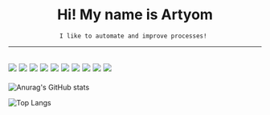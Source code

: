 <h1 align='center'> Hi! My name is Artyom</h1>
<p align='center'><code>I like to automate and improve processes! </code></p>

---
![](https://img.shields.io/badge/Tools-Kubernetes-informational?style=flat&logo=kubernetes&logoColor=white&color=blue)
![](https://img.shields.io/badge/Tools-Docker-informational?style=flat&logo=docker&logoColor=white&color=blue)
![](https://img.shields.io/badge/CI/CD-GitLab-informational?style=flat&logo=gitlab&logoColor=white&color=blue)
![](https://img.shields.io/badge/CI/CD-Jenkins-informational?style=flat&logo=jenkins&logoColor=white&color=blue)
![](https://img.shields.io/badge/OS-Linux-informational?style=flat&logo=linux&logoColor=white&color=blue)
![](https://img.shields.io/badge/Editor-VSCode-informational?style=flat&logo=code&logoColor=white&color=blue)
![](https://img.shields.io/badge/Editor-Vim-blue)
![](https://img.shields.io/badge/Language-GoLang-informational?style=flat&logo=go&logoColor=white&color=blue)
![](https://img.shields.io/badge/Language-Python-informational?style=flat&logo=python&logoColor=white&color=blue)
![](https://img.shields.io/badge/Language-Bash-blue)
---
![Anurag's GitHub stats](https://github-readme-stats.vercel.app/api?username=DjinNO&show_icons=true&theme=tokyonight)

![Top Langs](https://github-readme-stats.vercel.app/api/top-langs/?username=DjinNO&layout=compact)
